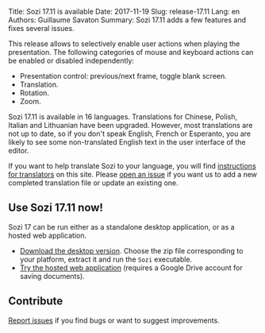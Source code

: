 Title: Sozi 17.11 is available
Date: 2017-11-19
Slug: release-17.11
Lang: en
Authors: Guillaume Savaton
Summary:
    Sozi 17.11 adds a few features and fixes several issues.

This release allows to selectively enable user actions when playing the
presentation.
The following categories of mouse and keyboard actions can be enabled or disabled independently:

* Presentation control: previous/next frame, toggle blank screen.
* Translation.
* Rotation.
* Zoom.

Sozi 17.11 is available in 16 languages.
Translations for Chinese, Polish, Italian and Lithuanian have been upgraded.
However, most translations are not up to date, so if you don't speak English,
French or Esperanto, you are likely to see some non-translated English text in
the user interface of the editor.

If you want to help translate Sozi to your language, you will find [instructions for translators](|filename|/pages/en/translate-editor.md) on this site.
Please [open an issue](https://github.com/senshu/Sozi/issues) if you want us to add a new
completed translation file or update an existing one.


Use Sozi 17.11 now!
-------------------

Sozi 17 can be run either as a standalone desktop application, or as a hosted web application.

* [Download the desktop version](https://github.com/senshu/Sozi/releases/tag/17.11).
  Choose the zip file corresponding to your platform, extract it and run the `Sozi` executable.
* [Try the hosted web application](/demo) (requires a Google Drive account for saving documents).

Contribute
----------

[Report issues](https://github.com/senshu/Sozi/issues) if you find bugs
or want to suggest improvements.
